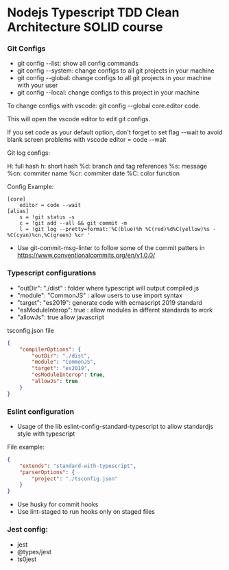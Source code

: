# Nodejs Typescript TDD Clean Architecture SOLID course

### Git Configs

- git config --list: show all config commands
- git config --system: change configs to all git projects in your machine
- git config --global: change configs to all git projects in your machine with your user
- git config --local: change configs to this project in your machine


To change configs with vscode: git config --global core.editor code.

This will open the vscode editor to edit git configs.

If you set code as your default option, don't forget to set flag --wait to avoid blank screen problems with vscode
editor = code --wait 


Git log configs:

H: full hash
h: short hash
%d: branch and tag references
%s: message
%cn: commiter name
%cr: commiter date
%C: color function

Config Example:

```
[core]
	editor = code --wait
[alias]
	s = !git status -s
	c = !git add --all && git commit -m 
	l = !git log --pretty=format:'%C(blue)%h %C(red)%d%C(yellow)%s - %C(cyan)%cn,%C(green) %cr '
```

- Use git-commit-msg-linter to follow some of the commit patters in https://www.conventionalcommits.org/en/v1.0.0/

### Typescript configurations

- "outDir": "./dist" : folder where typescript will output compiled js
- "module": "CommonJS" : allow users to use import syntax 
- "target": "es2019": generate code with ecmascript 2019 standard
- "esModuleInterop": true : allow modules in differnt standards to work
- "allowJs": true allow javascript


tsconfig.json file
```json
{
    "compilerOptions": {
        "outDir": "./dist",
        "module": "CommonJS",
        "target": "es2019",
        "esModuleInterop": true,
        "allowJs": true
    }
}
```

### Eslint configuration

- Usage of the lib eslint-config-standard-typescript to allow standardjs style with typescript

File example:
```json
{
    "extends": "standard-with-typescript",
    "parserOptions": {
        "project": "./tsconfig.json"
    }
}
```

- Use husky for commit hooks
- Use lint-staged to run hooks only on staged files 

### Jest config:

- jest
- @types/jest
- ts0jest